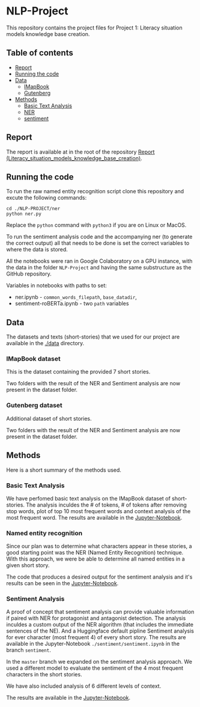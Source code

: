 # NLP-Project

This repository contains the project files for Project 1: Literacy situation models knowledge base creation.

## Table of contents

* [Report](#report)
* [Running the code](#running-the-code)
* [Data](#data)
  * [IMapBook](#imapbook-dataset)
  * [Gutenberg](#gutenberg-dataset)
* [Methods](#methods)
  * [Basic Text Analysis](#basic-text-analysis)
  * [NER](#named-entity-recognition)
  * [sentiment](#sentiment-analysis)


## Report

The report is available at in the root of the repository [Report (Literacy_situation_models_knowledge_base_creation)](./Literacy_situation_models_knowledge_base_creation.pdf).

## Running the code

To run the raw named entity recognition script clone this repository and excute the following commands:
```
cd ./NLP-PROJECT/ner
python ner.py
```

Replace the `python` command with `python3` if you are on Linux or MacOS.


To run the sentiment analysis code and the accompanying ner (to generate the correct output) all that needs to be done is set the correct variables to where the data is stored.

All the notebooks were ran in Google Colaboratory on a GPU instance, with the data in the folder `NLP-Project` and having the same substructure as the GitHub repository.

Variables in notebooks with paths to set:
* ner.ipynb - `common_words_filepath`, `base_datadir`,
* sentiment-roBERTa.ipynb - two `path` variables

## Data

The datasets and texts (short-stories) that we used for our project are available in the [./data](./data) directory.

### IMapBook dataset

This is the dataset containing the provided 7 short stories.

Two folders with the result of the NER and Sentiment analysis are now present in the dataset folder.

### Gutenberg dataset

Additional dataset of short stories.

Two folders with the result of the NER and Sentiment analysis are now present in the dataset folder.

## Methods

Here is a short summary of the methods used.

### Basic Text Analysis

We have perfomed basic text analysis on the IMapBook dataset of short-stories.
The analysis inculdes the # of tokens, # of tokens after removing stop words, plot of top 10 most frequent words and context analysis of the most frequent word.
The results are available in the [Jupyter-Notebook](./basic_text_analysis/imapbook_text_analysis.ipynb).

### Named entity recognition

Since our plan was to determine what characters appear in these stories, a good starting point was the NER (Named Entity Recognition) technique. With this approach, we were be able to determine all named entities in a given short story.

The code that produces a desired output for the sentiment analysis and it's results can be seen in the [Jupyter-Notebook](./sentiment/ner.ipynb).

### Sentiment Analysis

A proof of concept that sentiment analysis can provide valuable information if paired with NER for protagonist and antagonist detection.
The analysis inculdes a custom output of the NER algorithm (that includes the immediate sentences of the NE). And a Huggingface default pipline Sentiment analysis for ever character (most frequent 4) of every short story.
The results are available in the Jupyter-Notebook `./sentiment/sentiment.ipynb` in the branch `sentiment`.

In the `master` branch we expanded on the sentiment analysis approach. We used a different model to evaluate the sentiment of the 4 most frequent characters in the short stories.

We have also included analysis of 6 different levels of context.

The results are available in the [Jupyter-Notebook](./sentiment/sentiment-roBERTa.ipynb).